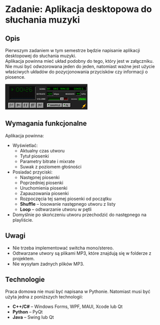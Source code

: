 # Zadanie: Aplikacja desktopowa do słuchania muzyki

## Opis

Pierwszym zadaniem w tym semestrze będzie napisanie aplikacji desktopowej do słuchania muzyki.  
Aplikacja powinna mieć układ podobny do tego, który jest w załączniku.  
Nie musi być odwzorowana jeden do jeden, natomiast ważne jest użycie właściwych układów do pozycjonowania przycisków czy informacji o piosence.

![Układ aplikacji](app.png)

## Wymagania funkcjonalne

Aplikacja powinna:

- Wyświetlać:
  - Aktualny czas utworu
  - Tytuł piosenki
  - Parametry bitrate i mixrate
  - Suwak z poziomem głośności
- Posiadać przyciski:
  - Następnej piosenki
  - Poprzedniej piosenki
  - Uruchomienia piosenki
  - Zapauzowania piosenki
  - Rozpoczęcia tej samej piosenki od początku
  - **Shuffle** – losowanie następnego utworu z listy
  - **Loop** – odtwarzanie utworu w pętli
- Domyślnie po skończeniu utworu przechodzić do następnego na playliście.

## Uwagi

- Nie trzeba implementować switcha mono/stereo.
- Odtwarzane utwory są plikami MP3, które znajdują się w folderze z projektem.
- Nie wysyłam żadnych plików MP3.

## Technologie

Praca domowa nie musi być napisana w Pythonie. Natomiast musi być użyta jedna z poniższych technologii:

- **C++/C#** – Windows Forms, WPF, MAUI, Xcode lub Qt
- **Python** – PyQt
- **Java** – Swing lub Qt
